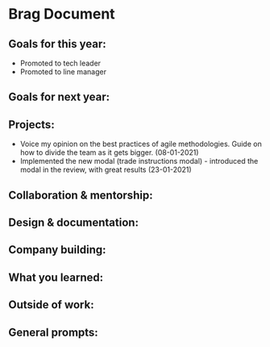 # Brag Document

## Goals for this year:
- Promoted to tech leader
- Promoted to line manager

## Goals for next year:

## Projects:
- Voice my opinion on the best practices of agile methodologies. Guide on how to divide the team as it gets bigger. (08-01-2021)
- Implemented the new modal (trade instructions modal) - introduced the modal in the review, with great results (23-01-2021)

## Collaboration & mentorship:

## Design & documentation:

## Company building:

## What you learned:

## Outside of work:

## General prompts:
